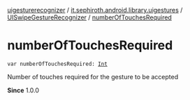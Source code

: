 [uigesturerecognizer](../../index.md) / [it.sephiroth.android.library.uigestures](../index.md) / [UISwipeGestureRecognizer](index.md) / [numberOfTouchesRequired](./number-of-touches-required.md)

# numberOfTouchesRequired

`var numberOfTouchesRequired: `[`Int`](https://kotlinlang.org/api/latest/jvm/stdlib/kotlin/-int/index.html)

Number of touches required for the gesture to be accepted

**Since**
1.0.0

